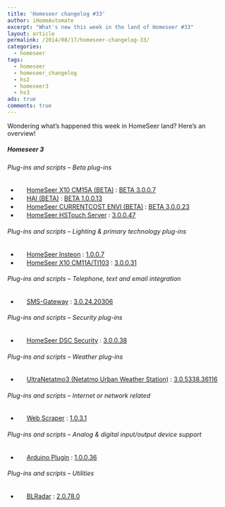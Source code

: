 ```yaml
---
title: 'Homeseer changelog #33'
author: iHomeAutomate
excerpt: "What's new this week in the land of Homeseer #33"
layout: article
permalink: /2014/08/17/homeseer-changelog-33/
categories:
  - homeseer
tags:
  - homeseer
  - homeseer_changelog
  - hs2
  - homeseer3
  - hs3
ads: true
comments: true  
---
```

Wondering what&#8217;s happened this week in HomeSeer land? Here&#8217;s an overview!

##### Homeseer 3

###### Plug-ins and scripts &#8211; Beta plug-ins

  * <img src="http://homeseer.com/updates3/icons/Plug-In.gif" width="16" height="16" /> [HomeSeer X10 CM15A (BETA)][1] : [BETA 3.0.0.7][2]
  * <img src="http://homeseer.com/updates3/icons/HAI.png" width="16" height="16" /> [HAI (BETA)][3] : [BETA 1.0.0.13][4]
  * <img src="http://homeseer.com/updates3/icons/Plug-In.gif" width="16" height="16" /> [HomeSeer CURRENTCOST ENVI (BETA)][5] : [BETA 3.0.0.23][6]
  * <img src="http://homeseer.com/updates3/icons/Plug-In.gif" width="16" height="16" /> [HomeSeer HSTouch Server][7] : [3.0.0.47][8]

###### Plug-ins and scripts &#8211; Lighting & primary technology plug-ins

  * <img src="http://homeseer.com/updates3/icons/Plug-In.gif" width="16" height="16" /> [HomeSeer Insteon][9] : [1.0.0.7][10]
  * <img src="http://homeseer.com/updates3/icons/Plug-In.gif" width="16" height="16" /> [HomeSeer X10 CM11A/TI103][11] : [3.0.0.31][12]

###### Plug-ins and scripts &#8211; Telephone, text and email integration

  * <img src=" http://www.highpeak.co.za/updates3/icons/SMS-Gateway.jpg" width="16" height="16" /> [SMS-Gateway][13] : [3.0.24.20306][14]

###### Plug-ins and scripts &#8211; Security plug-ins

  * <img src="http://homeseer.com/updates3/icons/Plug-In.gif" width="16" height="16" /> [HomeSeer DSC Security][15] : [3.0.0.38][16]

###### Plug-ins and scripts &#8211; Weather plug-ins

  * <img src="http://www.automatedhomeonline.com/HomeSeer3/hspi_ultranetatmo3.png" width="16" height="16" /> [UltraNetatmo3 (Netatmo Urban Weather Station)][17] : [3.0.5338.36116][18]

###### Plug-ins and scripts &#8211; Internet or network related

  * <img src="http://www.rhusoft.com/downloads/hs3/HSPI_WebScraper.gif" width="16" height="16" /> [Web Scraper][19] : [1.0.3.1][20]

###### Plug-ins and scripts &#8211; Analog & digital input/output device support 

  * <img src="http://dl.dropbox.com/u/7189079/Homeseer3/ETspotlight.gif " width="16" height="16" /> [Arduino Plugin][21] : [1.0.0.36 ][22]

###### Plug-ins and scripts &#8211; Utilities

  * <img src="http://dl.dropbox.com/u/7088674/Homeseer3/BladeLogo.gif" width="16" height="16" /> [BLRadar][23] : [2.0.78.0][24]

 [1]: http://homeseer.com/updates3/descriptions/CM15A.htm
 [2]: http://homeseer.com/updates3/HSPI_CM15A_3_0_0_7.zip "Download"
 [3]: https://dl.dropboxusercontent.com/u/5041984/Pics/HAI%20Plugin/HAI_Plugin.html
 [4]: http://homeseer.com/updates3rd3/HAI_Plugin.1.0.0.13.zip "Download"
 [5]: http://homeseer.com/updates3/descriptions/CurrentCost.htm
 [6]: http://homeseer.com/updates3/HSPI_CURRENTCOST_3_0_0_23.zip "Download"
 [7]: http://homeseer.com/updates3/descriptions/HSTouch.htm
 [8]: http://homeseer.com/updates3/HSPI_HSTouch_3.0.0.47.zip "Download"
 [9]: http://homeseer.com/updates3/descriptions/HSInsteon.htm
 [10]: http://homeseer.com/updates3/HSInsteon_1-0-0-7.zip "Download"
 [11]: http://homeseer.com/updates3/descriptions/X10.htm
 [12]: http://homeseer.com/updates3/HSPI_X10_3_0_0_31.zip "Download"
 [13]: http://www.highpeak.co.za/updates3/SMS-Gateway_INFO.html
 [14]: http://www.highpeak.co.za/updates3/SMS-Gateway_3.0.24.20306.ZIP "Download"
 [15]: http://store.homeseer.com/store/HomeSeer-DSC-Alarm-Panel-Software-Plug-in-P60.aspx
 [16]: http://homeseer.com/updates3/HSPI_DSC_3_0_0_38.zip "Download"
 [17]: http://www.automatedhomeonline.com/HomeSeer3/hspi_ultranetatmo3.htm
 [18]: http://www.automatedhomeonline.com/HomeSeer3/HSPI_ULTRANETATMO3_3.0.5338.36116.zip "Download"
 [19]: http://www.rhusoft.com/downloads/hs3/HSPI_WebScraper.htm
 [20]: http://www.rhusoft.com/downloads/hs3/HSPI_WebScraper_1-0-3-1.zip "Download"
 [21]: http://board.homeseer.com/forumdisplay.php?f=1222
 [22]: http://dl.dropbox.com/u/7189079/Homeseer3/Arduino/Arduino_1_0_0_36.zip "Download"
 [23]: http://dl.dropbox.com/u/7088674/Homeseer3/BLRadar/BLRadar.htm
 [24]: http://dl.dropbox.com/u/7088674/Homeseer3/BLRadar/BLRadar_2-0-78-0.zip "Download"
